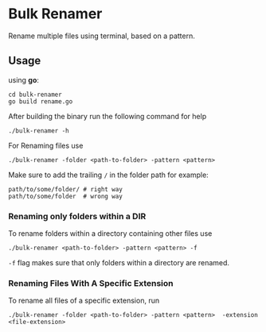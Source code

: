 # Bulk Renamer
Rename multiple files using terminal, based on a pattern.

## Usage
using **go**:
```
cd bulk-renamer
go build rename.go
```
After building the binary run the following command for help
```
./bulk-renamer -h
```
For Renaming files use
```
./bulk-renamer -folder <path-to-folder> -pattern <pattern> 
```
Make sure to add the trailing `/` in the folder path for example:<br /> 
```
path/to/some/folder/ # right way
path/to/some/folder  # wrong way
```

### Renaming only folders within a DIR
To rename folders within a directory containing other files use 
```
./bulk-renamer <path-to-folder> -pattern <pattern> -f
```
`-f` flag makes sure that only folders within a directory are renamed.

### Renaming Files With A Specific Extension
To rename all files of a specific extension, run
```
./bulk-renamer -folder <path-to-folder> -pattern <pattern>  -extension <file-extension> 
```